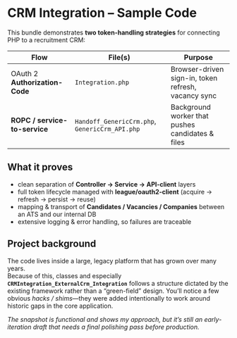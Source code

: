 # CRM Integration – Sample Code

This bundle demonstrates **two token-handling strategies** for connecting PHP to a recruitment CRM:

| Flow | File(s) | Purpose |
|------|---------|---------|
| OAuth 2 **Authorization-Code** | `Integration.php` | Browser-driven sign-in, token refresh, vacancy sync |
| **ROPC / service-to-service** | `Handoff_GenericCrm.php`, `GenericCrm_API.php` | Background worker that pushes candidates & files |

## What it proves

* clean separation of **Controller → Service → API-client** layers
* full token lifecycle managed with **league/oauth2-client** (acquire → refresh → persist → reuse)
* mapping & transport of **Candidates / Vacancies / Companies** between an ATS and our internal DB
* extensive logging & error handling, so failures are traceable

## Project background

The code lives inside a large, legacy platform that has grown over many years.  
Because of this, classes and especially **`CRMIntegration_ExternalCrm_Integration`** follows a structure dictated by the existing framework rather than a “green-field” design. You’ll notice a few obvious *hacks / shims*—they were added intentionally to work around historic gaps in the core application.

*The snapshot is functional and shows my approach, but it’s still an early-iteration draft that needs a final polishing pass before production.*
